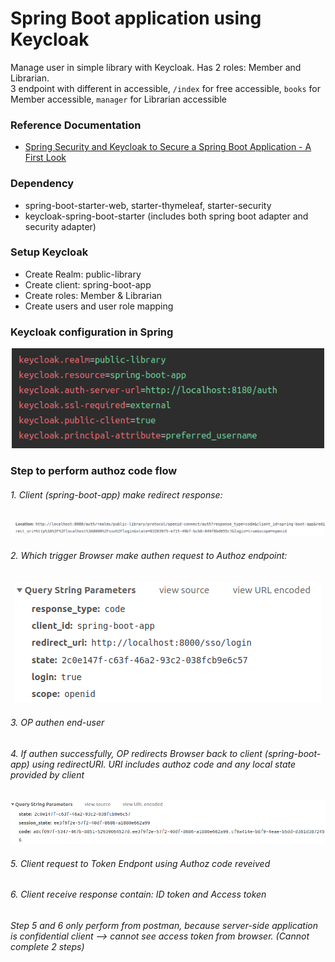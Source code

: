 # Spring Boot application using Keycloak 
Manage user in simple library with Keycloak. Has 2 roles: Member and Librarian. \
3 endpoint with different in accessible, `/index` for free accessible, `books` for Member accessible, `manager` for Librarian accessible

### Reference Documentation
* [Spring Security and Keycloak to Secure a Spring Boot Application - A First Look](https://www.thomasvitale.com/spring-security-keycloak/)

### Dependency
* spring-boot-starter-web, starter-thymeleaf, starter-security
* keycloak-spring-boot-starter (includes both spring boot adapter and security adapter)

### Setup Keycloak
* Create Realm: public-library
* Create client: spring-boot-app
* Create roles: Member & Librarian
* Create users and user role mapping

### Keycloak configuration in Spring  
<div align="center">
    <img src="src/main/resources/static/images/keycloak_configuration.png" width="500" >
</div>

### Step to perform authoz code flow
###### 1. Client (spring-boot-app) make redirect response:
<div align="center">
    <img src="src/main/resources/static/images/redirect_location.png">
</div>

###### 2. Which trigger Browser make authen request to Authoz endpoint:
<div align="center">
    <img src="src/main/resources/static/images/authen_request.png">
</div>

###### 3. OP authen end-user
###### 4. If authen successfully, OP redirects Browser back to client (spring-boot-app) using redirectURI. URI includes authoz code and any local state provided by client
<div align="center">
    <img src="src/main/resources/static/images/authen_response.png">
</div>

###### 5. Client request to Token Endpont using Authoz code reveived
###### 6. Client receive response contain: ID token and Access token

_Step 5 and 6 only perform from postman, because server-side application is confidential 
client --> cannot see access token from browser. (Cannot complete 2 steps)_



